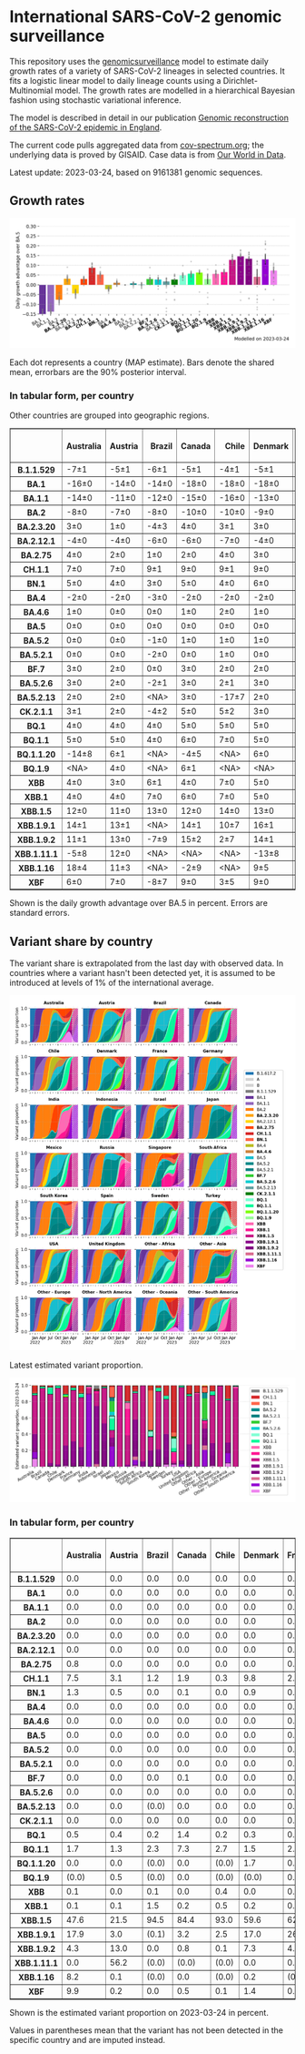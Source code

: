 # International SARS-CoV-2 genomic surveillance

This repository uses the [genomicsurveillance](https://github.com/gerstung-lab/genomicsurveillance) model to estimate daily growth rates of a variety of SARS-CoV-2 lineages in selected countries. It fits a logistic linear model to daily lineage counts using a Dirichlet-Multinomial model. The growth rates are modelled in a hierarchical Bayesian fashion using stochastic variational inference. 

The model is described in detail in our publication [Genomic reconstruction of the SARS-CoV-2 epidemic in England](https://www.nature.com/articles/s41586-021-04069-y).

The current code pulls aggregated data from [cov-spectrum.org](cov-spectrum.org); the underlying data is proved by GISAID. Case data is from [Our World in Data](https://ourworldindata.org/explorers/coronavirus-data-explorer).

Latest update: 2023-03-24, based on 9161381 genomic sequences.

## Growth rates
![Growth rates](plots/growth-rate-latest.png)

Each dot represents a country (MAP estimate). Bars denote the shared mean, errorbars are the 90% posterior interval.

### In tabular form, per country

Other countries are grouped into geographic regions.

<small><table border="1" class="dataframe">
  <thead>
    <tr style="text-align: right;">
      <th></th>
      <th>Australia</th>
      <th>Austria</th>
      <th>Brazil</th>
      <th>Canada</th>
      <th>Chile</th>
      <th>Denmark</th>
      <th>France</th>
      <th>Germany</th>
      <th>India</th>
      <th>Indonesia</th>
      <th>Israel</th>
      <th>Japan</th>
      <th>Mexico</th>
      <th>Other - Africa</th>
      <th>Other - Asia</th>
      <th>Other - Europe</th>
      <th>Other - North America</th>
      <th>Other - Oceania</th>
      <th>Other - South America</th>
      <th>Russia</th>
      <th>Singapore</th>
      <th>South Africa</th>
      <th>South Korea</th>
      <th>Spain</th>
      <th>Sweden</th>
      <th>Turkey</th>
      <th>USA</th>
      <th>United Kingdom</th>
    </tr>
  </thead>
  <tbody>
    <tr>
      <th>B.1.1.529</th>
      <td>-7±1</td>
      <td>-5±1</td>
      <td>-6±1</td>
      <td>-5±1</td>
      <td>-4±1</td>
      <td>-5±1</td>
      <td>-7±1</td>
      <td>-5±1</td>
      <td>-4±1</td>
      <td>-10±11</td>
      <td>-5±1</td>
      <td>-5±1</td>
      <td>-4±1</td>
      <td>-6±1</td>
      <td>-5±1</td>
      <td>-10±1</td>
      <td>-12±1</td>
      <td>-9±1</td>
      <td>-7±1</td>
      <td>-8±1</td>
      <td>-5±1</td>
      <td>-9±1</td>
      <td>-28±8</td>
      <td>-4±1</td>
      <td>-5±1</td>
      <td>-10±1</td>
      <td>-5±1</td>
      <td>-7±1</td>
    </tr>
    <tr>
      <th>BA.1</th>
      <td>-16±0</td>
      <td>-14±0</td>
      <td>-14±0</td>
      <td>-18±0</td>
      <td>-18±0</td>
      <td>-18±0</td>
      <td>-17±0</td>
      <td>-17±0</td>
      <td>-13±0</td>
      <td>-13±0</td>
      <td>-18±0</td>
      <td>-18±0</td>
      <td>-14±0</td>
      <td>-14±0</td>
      <td>-13±0</td>
      <td>-16±0</td>
      <td>-16±0</td>
      <td>-21±0</td>
      <td>-14±0</td>
      <td>-15±0</td>
      <td>-17±0</td>
      <td>-16±0</td>
      <td>-19±0</td>
      <td>-17±0</td>
      <td>-17±0</td>
      <td>-16±0</td>
      <td>-16±0</td>
      <td>-17±0</td>
    </tr>
    <tr>
      <th>BA.1.1</th>
      <td>-14±0</td>
      <td>-11±0</td>
      <td>-12±0</td>
      <td>-15±0</td>
      <td>-16±0</td>
      <td>-13±0</td>
      <td>-15±0</td>
      <td>-15±0</td>
      <td>-11±0</td>
      <td>-14±0</td>
      <td>-15±0</td>
      <td>-15±0</td>
      <td>-12±0</td>
      <td>-13±0</td>
      <td>-10±0</td>
      <td>-13±0</td>
      <td>-15±0</td>
      <td>-14±0</td>
      <td>-13±0</td>
      <td>-13±0</td>
      <td>-9±0</td>
      <td>-14±0</td>
      <td>-16±0</td>
      <td>-14±0</td>
      <td>-14±0</td>
      <td>-12±0</td>
      <td>-14±0</td>
      <td>-14±0</td>
    </tr>
    <tr>
      <th>BA.2</th>
      <td>-8±0</td>
      <td>-7±0</td>
      <td>-8±0</td>
      <td>-10±0</td>
      <td>-10±0</td>
      <td>-9±0</td>
      <td>-8±0</td>
      <td>-8±0</td>
      <td>-4±0</td>
      <td>-6±0</td>
      <td>-8±0</td>
      <td>-8±0</td>
      <td>-7±0</td>
      <td>-6±0</td>
      <td>-5±0</td>
      <td>-8±0</td>
      <td>-9±0</td>
      <td>-9±0</td>
      <td>-7±0</td>
      <td>-9±0</td>
      <td>-4±0</td>
      <td>-9±0</td>
      <td>-9±0</td>
      <td>-7±0</td>
      <td>-9±0</td>
      <td>-6±0</td>
      <td>-8±0</td>
      <td>-8±0</td>
    </tr>
    <tr>
      <th>BA.2.3.20</th>
      <td>3±0</td>
      <td>1±0</td>
      <td>-4±3</td>
      <td>4±0</td>
      <td>3±1</td>
      <td>3±0</td>
      <td>5±0</td>
      <td>4±0</td>
      <td>9±1</td>
      <td>2±1</td>
      <td>3±0</td>
      <td>2±0</td>
      <td>5±1</td>
      <td>2±1</td>
      <td>2±0</td>
      <td>4±0</td>
      <td>2±1</td>
      <td>3±0</td>
      <td>-3±2</td>
      <td>1±1</td>
      <td>4±0</td>
      <td>-2±2</td>
      <td>3±0</td>
      <td>5±1</td>
      <td>3±0</td>
      <td>3±2</td>
      <td>4±0</td>
      <td>4±0</td>
    </tr>
    <tr>
      <th>BA.2.12.1</th>
      <td>-4±0</td>
      <td>-4±0</td>
      <td>-6±0</td>
      <td>-6±0</td>
      <td>-7±0</td>
      <td>-4±0</td>
      <td>-3±0</td>
      <td>-3±0</td>
      <td>-5±0</td>
      <td>-4±0</td>
      <td>-5±0</td>
      <td>-5±0</td>
      <td>-5±0</td>
      <td>-4±0</td>
      <td>-3±0</td>
      <td>-3±0</td>
      <td>-6±0</td>
      <td>-7±0</td>
      <td>-5±0</td>
      <td>-6±0</td>
      <td>-3±0</td>
      <td>-2±1</td>
      <td>-5±0</td>
      <td>-3±0</td>
      <td>-5±0</td>
      <td>-3±0</td>
      <td>-5±0</td>
      <td>-3±0</td>
    </tr>
    <tr>
      <th>BA.2.75</th>
      <td>4±0</td>
      <td>2±0</td>
      <td>1±0</td>
      <td>2±0</td>
      <td>4±0</td>
      <td>3±0</td>
      <td>4±0</td>
      <td>3±0</td>
      <td>4±0</td>
      <td>3±0</td>
      <td>3±0</td>
      <td>2±0</td>
      <td>3±0</td>
      <td>4±0</td>
      <td>1±0</td>
      <td>3±0</td>
      <td>2±0</td>
      <td>4±0</td>
      <td>4±0</td>
      <td>1±0</td>
      <td>2±0</td>
      <td>0±1</td>
      <td>3±0</td>
      <td>4±0</td>
      <td>3±0</td>
      <td>3±0</td>
      <td>3±0</td>
      <td>3±0</td>
    </tr>
    <tr>
      <th>CH.1.1</th>
      <td>7±0</td>
      <td>7±0</td>
      <td>9±1</td>
      <td>9±0</td>
      <td>9±1</td>
      <td>9±0</td>
      <td>10±0</td>
      <td>9±0</td>
      <td>11±0</td>
      <td>9±0</td>
      <td>9±0</td>
      <td>4±0</td>
      <td>7±1</td>
      <td>11±0</td>
      <td>3±0</td>
      <td>9±0</td>
      <td>11±1</td>
      <td>7±0</td>
      <td>8±0</td>
      <td>11±1</td>
      <td>7±0</td>
      <td>7±1</td>
      <td>6±0</td>
      <td>11±0</td>
      <td>9±0</td>
      <td>10±1</td>
      <td>8±0</td>
      <td>9±0</td>
    </tr>
    <tr>
      <th>BN.1</th>
      <td>5±0</td>
      <td>4±0</td>
      <td>3±0</td>
      <td>5±0</td>
      <td>4±0</td>
      <td>6±0</td>
      <td>7±0</td>
      <td>6±0</td>
      <td>9±0</td>
      <td>6±0</td>
      <td>5±0</td>
      <td>4±0</td>
      <td>3±0</td>
      <td>5±0</td>
      <td>3±0</td>
      <td>6±0</td>
      <td>4±1</td>
      <td>5±0</td>
      <td>7±0</td>
      <td>5±0</td>
      <td>5±0</td>
      <td>2±1</td>
      <td>6±0</td>
      <td>6±0</td>
      <td>6±0</td>
      <td>6±0</td>
      <td>5±0</td>
      <td>5±0</td>
    </tr>
    <tr>
      <th>BA.4</th>
      <td>-2±0</td>
      <td>-2±0</td>
      <td>-3±0</td>
      <td>-2±0</td>
      <td>-2±0</td>
      <td>-2±0</td>
      <td>-1±0</td>
      <td>-2±0</td>
      <td>-3±0</td>
      <td>-3±0</td>
      <td>-2±0</td>
      <td>-3±0</td>
      <td>-2±0</td>
      <td>-2±0</td>
      <td>-2±0</td>
      <td>-1±0</td>
      <td>-2±0</td>
      <td>-3±0</td>
      <td>-2±0</td>
      <td>-4±0</td>
      <td>-2±0</td>
      <td>-2±0</td>
      <td>-3±0</td>
      <td>-1±0</td>
      <td>-2±0</td>
      <td>-2±0</td>
      <td>-2±0</td>
      <td>-2±0</td>
    </tr>
    <tr>
      <th>BA.4.6</th>
      <td>1±0</td>
      <td>0±0</td>
      <td>0±0</td>
      <td>1±0</td>
      <td>2±0</td>
      <td>1±0</td>
      <td>2±0</td>
      <td>2±0</td>
      <td>3±1</td>
      <td>1±0</td>
      <td>2±0</td>
      <td>1±0</td>
      <td>1±0</td>
      <td>2±0</td>
      <td>1±0</td>
      <td>2±0</td>
      <td>0±0</td>
      <td>1±0</td>
      <td>1±0</td>
      <td>-1±1</td>
      <td>1±1</td>
      <td>0±0</td>
      <td>0±0</td>
      <td>2±0</td>
      <td>1±0</td>
      <td>2±1</td>
      <td>1±0</td>
      <td>1±0</td>
    </tr>
    <tr>
      <th>BA.5</th>
      <td>0±0</td>
      <td>0±0</td>
      <td>0±0</td>
      <td>0±0</td>
      <td>0±0</td>
      <td>0±0</td>
      <td>0±0</td>
      <td>0±0</td>
      <td>0±0</td>
      <td>0±0</td>
      <td>0±0</td>
      <td>0±0</td>
      <td>0±0</td>
      <td>0±0</td>
      <td>0±0</td>
      <td>0±0</td>
      <td>0±0</td>
      <td>0±0</td>
      <td>0±0</td>
      <td>0±0</td>
      <td>0±0</td>
      <td>0±0</td>
      <td>0±0</td>
      <td>0±0</td>
      <td>0±0</td>
      <td>0±0</td>
      <td>0±0</td>
      <td>0±0</td>
    </tr>
    <tr>
      <th>BA.5.2</th>
      <td>0±0</td>
      <td>0±0</td>
      <td>-1±0</td>
      <td>1±0</td>
      <td>1±0</td>
      <td>1±0</td>
      <td>1±0</td>
      <td>1±0</td>
      <td>0±0</td>
      <td>0±0</td>
      <td>1±0</td>
      <td>1±0</td>
      <td>1±0</td>
      <td>0±0</td>
      <td>1±0</td>
      <td>1±0</td>
      <td>1±0</td>
      <td>1±0</td>
      <td>0±0</td>
      <td>0±0</td>
      <td>1±0</td>
      <td>-1±0</td>
      <td>1±0</td>
      <td>1±0</td>
      <td>1±0</td>
      <td>1±0</td>
      <td>1±0</td>
      <td>1±0</td>
    </tr>
    <tr>
      <th>BA.5.2.1</th>
      <td>0±0</td>
      <td>0±0</td>
      <td>-2±0</td>
      <td>0±0</td>
      <td>1±0</td>
      <td>0±0</td>
      <td>1±0</td>
      <td>1±0</td>
      <td>0±0</td>
      <td>0±0</td>
      <td>0±0</td>
      <td>1±0</td>
      <td>0±0</td>
      <td>-1±0</td>
      <td>0±0</td>
      <td>1±0</td>
      <td>0±0</td>
      <td>0±0</td>
      <td>0±0</td>
      <td>-1±0</td>
      <td>0±0</td>
      <td>-2±0</td>
      <td>1±0</td>
      <td>1±0</td>
      <td>0±0</td>
      <td>0±0</td>
      <td>0±0</td>
      <td>0±0</td>
    </tr>
    <tr>
      <th>BF.7</th>
      <td>3±0</td>
      <td>2±0</td>
      <td>0±0</td>
      <td>3±0</td>
      <td>2±0</td>
      <td>2±0</td>
      <td>4±0</td>
      <td>3±0</td>
      <td>9±1</td>
      <td>4±1</td>
      <td>3±0</td>
      <td>4±0</td>
      <td>2±0</td>
      <td>1±0</td>
      <td>4±0</td>
      <td>3±0</td>
      <td>3±0</td>
      <td>3±0</td>
      <td>2±0</td>
      <td>1±0</td>
      <td>5±0</td>
      <td>1±0</td>
      <td>4±0</td>
      <td>3±0</td>
      <td>3±0</td>
      <td>2±0</td>
      <td>3±0</td>
      <td>3±0</td>
    </tr>
    <tr>
      <th>BA.5.2.6</th>
      <td>3±0</td>
      <td>2±0</td>
      <td>-2±1</td>
      <td>3±0</td>
      <td>2±1</td>
      <td>3±0</td>
      <td>4±0</td>
      <td>4±0</td>
      <td>5±1</td>
      <td>3±0</td>
      <td>4±0</td>
      <td>3±0</td>
      <td>1±1</td>
      <td>2±0</td>
      <td>1±0</td>
      <td>3±0</td>
      <td>1±1</td>
      <td>3±0</td>
      <td>-1±1</td>
      <td>2±0</td>
      <td>2±0</td>
      <td>0±0</td>
      <td>3±0</td>
      <td>3±0</td>
      <td>3±0</td>
      <td>3±0</td>
      <td>3±0</td>
      <td>3±0</td>
    </tr>
    <tr>
      <th>BA.5.2.13</th>
      <td>2±0</td>
      <td>2±0</td>
      <td>&lt;NA&gt;</td>
      <td>3±0</td>
      <td>-17±7</td>
      <td>2±0</td>
      <td>3±0</td>
      <td>4±0</td>
      <td>&lt;NA&gt;</td>
      <td>1±1</td>
      <td>3±1</td>
      <td>-14±10</td>
      <td>0±2</td>
      <td>-4±4</td>
      <td>2±0</td>
      <td>3±0</td>
      <td>0±1</td>
      <td>-7±3</td>
      <td>-20±6</td>
      <td>-1±2</td>
      <td>2±1</td>
      <td>-12±5</td>
      <td>-1±1</td>
      <td>3±1</td>
      <td>3±0</td>
      <td>0±2</td>
      <td>3±0</td>
      <td>3±0</td>
    </tr>
    <tr>
      <th>CK.2.1.1</th>
      <td>3±1</td>
      <td>2±0</td>
      <td>-4±2</td>
      <td>5±0</td>
      <td>5±2</td>
      <td>3±0</td>
      <td>6±0</td>
      <td>3±0</td>
      <td>&lt;NA&gt;</td>
      <td>&lt;NA&gt;</td>
      <td>5±0</td>
      <td>2±1</td>
      <td>2±1</td>
      <td>&lt;NA&gt;</td>
      <td>-8±3</td>
      <td>4±0</td>
      <td>&lt;NA&gt;</td>
      <td>-1±1</td>
      <td>3±2</td>
      <td>-7±5</td>
      <td>0±2</td>
      <td>-18±7</td>
      <td>-1±1</td>
      <td>4±0</td>
      <td>3±1</td>
      <td>0±5</td>
      <td>4±0</td>
      <td>5±0</td>
    </tr>
    <tr>
      <th>BQ.1</th>
      <td>4±0</td>
      <td>4±0</td>
      <td>4±0</td>
      <td>5±0</td>
      <td>5±0</td>
      <td>5±0</td>
      <td>6±0</td>
      <td>5±0</td>
      <td>10±0</td>
      <td>5±0</td>
      <td>5±0</td>
      <td>4±0</td>
      <td>4±0</td>
      <td>4±0</td>
      <td>2±0</td>
      <td>5±0</td>
      <td>5±0</td>
      <td>5±0</td>
      <td>6±0</td>
      <td>6±0</td>
      <td>4±0</td>
      <td>2±0</td>
      <td>5±0</td>
      <td>6±0</td>
      <td>5±0</td>
      <td>5±0</td>
      <td>5±0</td>
      <td>5±0</td>
    </tr>
    <tr>
      <th>BQ.1.1</th>
      <td>5±0</td>
      <td>5±0</td>
      <td>4±0</td>
      <td>6±0</td>
      <td>7±0</td>
      <td>5±0</td>
      <td>6±0</td>
      <td>6±0</td>
      <td>12±0</td>
      <td>7±0</td>
      <td>6±0</td>
      <td>4±0</td>
      <td>5±0</td>
      <td>4±0</td>
      <td>2±0</td>
      <td>6±0</td>
      <td>6±0</td>
      <td>5±0</td>
      <td>6±0</td>
      <td>4±1</td>
      <td>5±0</td>
      <td>4±0</td>
      <td>4±0</td>
      <td>7±0</td>
      <td>6±0</td>
      <td>6±0</td>
      <td>6±0</td>
      <td>6±0</td>
    </tr>
    <tr>
      <th>BQ.1.1.20</th>
      <td>-14±8</td>
      <td>6±1</td>
      <td>&lt;NA&gt;</td>
      <td>-4±5</td>
      <td>&lt;NA&gt;</td>
      <td>6±0</td>
      <td>7±1</td>
      <td>7±0</td>
      <td>&lt;NA&gt;</td>
      <td>&lt;NA&gt;</td>
      <td>-14±7</td>
      <td>&lt;NA&gt;</td>
      <td>&lt;NA&gt;</td>
      <td>&lt;NA&gt;</td>
      <td>&lt;NA&gt;</td>
      <td>8±1</td>
      <td>&lt;NA&gt;</td>
      <td>&lt;NA&gt;</td>
      <td>&lt;NA&gt;</td>
      <td>&lt;NA&gt;</td>
      <td>&lt;NA&gt;</td>
      <td>&lt;NA&gt;</td>
      <td>-15±7</td>
      <td>&lt;NA&gt;</td>
      <td>7±1</td>
      <td>&lt;NA&gt;</td>
      <td>8±1</td>
      <td>6±1</td>
    </tr>
    <tr>
      <th>BQ.1.9</th>
      <td>&lt;NA&gt;</td>
      <td>4±0</td>
      <td>&lt;NA&gt;</td>
      <td>6±1</td>
      <td>&lt;NA&gt;</td>
      <td>&lt;NA&gt;</td>
      <td>-15±8</td>
      <td>&lt;NA&gt;</td>
      <td>8±2</td>
      <td>-15±8</td>
      <td>-4±3</td>
      <td>-17±7</td>
      <td>&lt;NA&gt;</td>
      <td>-10±5</td>
      <td>&lt;NA&gt;</td>
      <td>5±0</td>
      <td>&lt;NA&gt;</td>
      <td>&lt;NA&gt;</td>
      <td>-6±4</td>
      <td>&lt;NA&gt;</td>
      <td>&lt;NA&gt;</td>
      <td>&lt;NA&gt;</td>
      <td>3±0</td>
      <td>&lt;NA&gt;</td>
      <td>&lt;NA&gt;</td>
      <td>&lt;NA&gt;</td>
      <td>5±0</td>
      <td>&lt;NA&gt;</td>
    </tr>
    <tr>
      <th>XBB</th>
      <td>4±0</td>
      <td>3±0</td>
      <td>6±1</td>
      <td>4±0</td>
      <td>7±0</td>
      <td>5±0</td>
      <td>7±0</td>
      <td>5±0</td>
      <td>10±0</td>
      <td>6±0</td>
      <td>6±0</td>
      <td>1±0</td>
      <td>7±1</td>
      <td>7±0</td>
      <td>1±0</td>
      <td>6±0</td>
      <td>7±1</td>
      <td>6±0</td>
      <td>7±0</td>
      <td>7±0</td>
      <td>4±0</td>
      <td>5±1</td>
      <td>2±0</td>
      <td>7±0</td>
      <td>5±0</td>
      <td>6±1</td>
      <td>5±0</td>
      <td>5±0</td>
    </tr>
    <tr>
      <th>XBB.1</th>
      <td>4±0</td>
      <td>4±0</td>
      <td>7±0</td>
      <td>6±0</td>
      <td>7±0</td>
      <td>5±0</td>
      <td>7±0</td>
      <td>7±0</td>
      <td>10±0</td>
      <td>7±0</td>
      <td>7±0</td>
      <td>1±0</td>
      <td>7±0</td>
      <td>7±0</td>
      <td>2±0</td>
      <td>6±0</td>
      <td>6±0</td>
      <td>4±0</td>
      <td>8±0</td>
      <td>8±0</td>
      <td>3±0</td>
      <td>7±1</td>
      <td>3±0</td>
      <td>8±0</td>
      <td>6±0</td>
      <td>7±1</td>
      <td>6±0</td>
      <td>6±0</td>
    </tr>
    <tr>
      <th>XBB.1.5</th>
      <td>12±0</td>
      <td>11±0</td>
      <td>13±0</td>
      <td>12±0</td>
      <td>14±0</td>
      <td>13±0</td>
      <td>14±0</td>
      <td>12±0</td>
      <td>14±0</td>
      <td>14±1</td>
      <td>12±0</td>
      <td>9±0</td>
      <td>15±0</td>
      <td>16±0</td>
      <td>6±0</td>
      <td>12±0</td>
      <td>15±0</td>
      <td>13±0</td>
      <td>15±0</td>
      <td>11±1</td>
      <td>11±1</td>
      <td>16±0</td>
      <td>10±0</td>
      <td>15±0</td>
      <td>13±0</td>
      <td>&lt;NA&gt;</td>
      <td>12±0</td>
      <td>13±0</td>
    </tr>
    <tr>
      <th>XBB.1.9.1</th>
      <td>14±1</td>
      <td>13±1</td>
      <td>&lt;NA&gt;</td>
      <td>14±1</td>
      <td>10±7</td>
      <td>16±1</td>
      <td>17±1</td>
      <td>15±0</td>
      <td>15±1</td>
      <td>15±1</td>
      <td>16±1</td>
      <td>12±1</td>
      <td>&lt;NA&gt;</td>
      <td>7±4</td>
      <td>7±0</td>
      <td>15±0</td>
      <td>&lt;NA&gt;</td>
      <td>15±1</td>
      <td>-4±8</td>
      <td>3±6</td>
      <td>12±1</td>
      <td>18±2</td>
      <td>14±1</td>
      <td>18±1</td>
      <td>16±1</td>
      <td>-8±8</td>
      <td>16±1</td>
      <td>15±0</td>
    </tr>
    <tr>
      <th>XBB.1.9.2</th>
      <td>11±1</td>
      <td>13±0</td>
      <td>-7±9</td>
      <td>15±2</td>
      <td>2±7</td>
      <td>14±1</td>
      <td>15±1</td>
      <td>14±1</td>
      <td>10±1</td>
      <td>14±1</td>
      <td>17±1</td>
      <td>14±4</td>
      <td>&lt;NA&gt;</td>
      <td>-7±8</td>
      <td>8±1</td>
      <td>16±1</td>
      <td>&lt;NA&gt;</td>
      <td>12±1</td>
      <td>&lt;NA&gt;</td>
      <td>&lt;NA&gt;</td>
      <td>13±1</td>
      <td>6±5</td>
      <td>11±2</td>
      <td>16±1</td>
      <td>16±1</td>
      <td>&lt;NA&gt;</td>
      <td>16±1</td>
      <td>16±1</td>
    </tr>
    <tr>
      <th>XBB.1.11.1</th>
      <td>-5±8</td>
      <td>12±0</td>
      <td>&lt;NA&gt;</td>
      <td>&lt;NA&gt;</td>
      <td>&lt;NA&gt;</td>
      <td>-13±8</td>
      <td>-8±8</td>
      <td>-11±7</td>
      <td>11±2</td>
      <td>12±1</td>
      <td>6±5</td>
      <td>-1±4</td>
      <td>&lt;NA&gt;</td>
      <td>&lt;NA&gt;</td>
      <td>7±1</td>
      <td>4±3</td>
      <td>&lt;NA&gt;</td>
      <td>&lt;NA&gt;</td>
      <td>&lt;NA&gt;</td>
      <td>&lt;NA&gt;</td>
      <td>12±1</td>
      <td>&lt;NA&gt;</td>
      <td>4±4</td>
      <td>-9±7</td>
      <td>&lt;NA&gt;</td>
      <td>&lt;NA&gt;</td>
      <td>-7±8</td>
      <td>11±6</td>
    </tr>
    <tr>
      <th>XBB.1.16</th>
      <td>18±4</td>
      <td>11±3</td>
      <td>&lt;NA&gt;</td>
      <td>-2±9</td>
      <td>&lt;NA&gt;</td>
      <td>9±5</td>
      <td>&lt;NA&gt;</td>
      <td>12±3</td>
      <td>21±1</td>
      <td>&lt;NA&gt;</td>
      <td>&lt;NA&gt;</td>
      <td>21±4</td>
      <td>&lt;NA&gt;</td>
      <td>&lt;NA&gt;</td>
      <td>13±1</td>
      <td>4±4</td>
      <td>&lt;NA&gt;</td>
      <td>22±6</td>
      <td>&lt;NA&gt;</td>
      <td>&lt;NA&gt;</td>
      <td>12±3</td>
      <td>&lt;NA&gt;</td>
      <td>5±6</td>
      <td>&lt;NA&gt;</td>
      <td>-2±8</td>
      <td>&lt;NA&gt;</td>
      <td>21±1</td>
      <td>16±2</td>
    </tr>
    <tr>
      <th>XBF</th>
      <td>6±0</td>
      <td>7±0</td>
      <td>-8±7</td>
      <td>9±0</td>
      <td>3±5</td>
      <td>9±0</td>
      <td>10±0</td>
      <td>9±0</td>
      <td>11±1</td>
      <td>7±1</td>
      <td>8±0</td>
      <td>4±0</td>
      <td>0±4</td>
      <td>6±2</td>
      <td>4±1</td>
      <td>9±0</td>
      <td>-15±8</td>
      <td>7±0</td>
      <td>&lt;NA&gt;</td>
      <td>&lt;NA&gt;</td>
      <td>7±0</td>
      <td>2±2</td>
      <td>7±1</td>
      <td>10±1</td>
      <td>9±0</td>
      <td>6±3</td>
      <td>8±0</td>
      <td>9±0</td>
    </tr>
  </tbody>
</table></small>

Shown is the daily growth advantage over BA.5 in percent. Errors are standard errors.

## Variant share by country

The variant share is extrapolated from the last day with observed data. In countries where a variant hasn't been detected yet, it is assumed to be introduced at levels of 1% of the international average. 

![Variant share by country](plots/variant-share-latest.png)

Latest estimated variant proportion.

![Variant share by country](plots/variant-share-bar.png)

### In tabular form, per country

<small><table border="1" class="dataframe">
  <thead>
    <tr style="text-align: right;">
      <th></th>
      <th>Australia</th>
      <th>Austria</th>
      <th>Brazil</th>
      <th>Canada</th>
      <th>Chile</th>
      <th>Denmark</th>
      <th>France</th>
      <th>Germany</th>
      <th>India</th>
      <th>Indonesia</th>
      <th>Israel</th>
      <th>Japan</th>
      <th>Mexico</th>
      <th>Russia</th>
      <th>Singapore</th>
      <th>South Africa</th>
      <th>South Korea</th>
      <th>Spain</th>
      <th>Sweden</th>
      <th>Turkey</th>
      <th>USA</th>
      <th>United Kingdom</th>
      <th>Other - Africa</th>
      <th>Other - Asia</th>
      <th>Other - Europe</th>
      <th>Other - North America</th>
      <th>Other - Oceania</th>
      <th>Other - South America</th>
    </tr>
  </thead>
  <tbody>
    <tr>
      <th>B.1.1.529</th>
      <td>0.0</td>
      <td>0.0</td>
      <td>0.0</td>
      <td>0.0</td>
      <td>0.0</td>
      <td>0.0</td>
      <td>0.0</td>
      <td>0.0</td>
      <td>0.0</td>
      <td>4.4</td>
      <td>0.0</td>
      <td>0.0</td>
      <td>0.0</td>
      <td>0.0</td>
      <td>0.0</td>
      <td>0.0</td>
      <td>0.0</td>
      <td>0.0</td>
      <td>0.0</td>
      <td>0.0</td>
      <td>0.0</td>
      <td>0.0</td>
      <td>0.0</td>
      <td>0.0</td>
      <td>0.0</td>
      <td>0.0</td>
      <td>0.0</td>
      <td>0.0</td>
    </tr>
    <tr>
      <th>BA.1</th>
      <td>0.0</td>
      <td>0.0</td>
      <td>0.0</td>
      <td>0.0</td>
      <td>0.0</td>
      <td>0.0</td>
      <td>0.0</td>
      <td>0.0</td>
      <td>0.0</td>
      <td>0.0</td>
      <td>0.0</td>
      <td>0.0</td>
      <td>0.0</td>
      <td>0.0</td>
      <td>0.0</td>
      <td>0.0</td>
      <td>0.0</td>
      <td>0.0</td>
      <td>0.0</td>
      <td>0.0</td>
      <td>0.0</td>
      <td>0.0</td>
      <td>0.0</td>
      <td>0.0</td>
      <td>0.0</td>
      <td>0.0</td>
      <td>0.0</td>
      <td>0.0</td>
    </tr>
    <tr>
      <th>BA.1.1</th>
      <td>0.0</td>
      <td>0.0</td>
      <td>0.0</td>
      <td>0.0</td>
      <td>0.0</td>
      <td>0.0</td>
      <td>0.0</td>
      <td>0.0</td>
      <td>0.0</td>
      <td>0.0</td>
      <td>0.0</td>
      <td>0.0</td>
      <td>0.0</td>
      <td>0.0</td>
      <td>0.0</td>
      <td>0.0</td>
      <td>0.0</td>
      <td>0.0</td>
      <td>0.0</td>
      <td>0.0</td>
      <td>0.0</td>
      <td>0.0</td>
      <td>0.0</td>
      <td>0.0</td>
      <td>0.0</td>
      <td>0.0</td>
      <td>0.0</td>
      <td>0.0</td>
    </tr>
    <tr>
      <th>BA.2</th>
      <td>0.0</td>
      <td>0.0</td>
      <td>0.0</td>
      <td>0.0</td>
      <td>0.0</td>
      <td>0.0</td>
      <td>0.0</td>
      <td>0.0</td>
      <td>0.0</td>
      <td>0.0</td>
      <td>0.0</td>
      <td>0.0</td>
      <td>0.0</td>
      <td>0.0</td>
      <td>0.0</td>
      <td>0.0</td>
      <td>0.0</td>
      <td>0.0</td>
      <td>0.0</td>
      <td>0.0</td>
      <td>0.0</td>
      <td>0.0</td>
      <td>0.0</td>
      <td>0.0</td>
      <td>0.0</td>
      <td>0.0</td>
      <td>0.0</td>
      <td>0.0</td>
    </tr>
    <tr>
      <th>BA.2.3.20</th>
      <td>0.0</td>
      <td>0.0</td>
      <td>0.0</td>
      <td>0.0</td>
      <td>0.0</td>
      <td>0.0</td>
      <td>0.0</td>
      <td>0.0</td>
      <td>0.0</td>
      <td>0.0</td>
      <td>0.0</td>
      <td>0.3</td>
      <td>0.0</td>
      <td>0.0</td>
      <td>0.3</td>
      <td>0.0</td>
      <td>0.2</td>
      <td>0.0</td>
      <td>0.0</td>
      <td>0.0</td>
      <td>0.0</td>
      <td>0.0</td>
      <td>0.0</td>
      <td>0.9</td>
      <td>0.0</td>
      <td>0.0</td>
      <td>0.0</td>
      <td>0.0</td>
    </tr>
    <tr>
      <th>BA.2.12.1</th>
      <td>0.0</td>
      <td>0.0</td>
      <td>0.0</td>
      <td>0.0</td>
      <td>0.0</td>
      <td>0.0</td>
      <td>0.0</td>
      <td>0.0</td>
      <td>0.0</td>
      <td>0.0</td>
      <td>0.0</td>
      <td>0.0</td>
      <td>0.0</td>
      <td>0.0</td>
      <td>0.0</td>
      <td>0.0</td>
      <td>0.0</td>
      <td>0.0</td>
      <td>0.0</td>
      <td>0.0</td>
      <td>0.0</td>
      <td>0.0</td>
      <td>0.0</td>
      <td>0.0</td>
      <td>0.0</td>
      <td>0.0</td>
      <td>0.0</td>
      <td>0.0</td>
    </tr>
    <tr>
      <th>BA.2.75</th>
      <td>0.8</td>
      <td>0.0</td>
      <td>0.0</td>
      <td>0.0</td>
      <td>0.0</td>
      <td>0.0</td>
      <td>0.0</td>
      <td>0.0</td>
      <td>0.0</td>
      <td>0.0</td>
      <td>0.0</td>
      <td>0.2</td>
      <td>0.0</td>
      <td>0.0</td>
      <td>0.0</td>
      <td>0.0</td>
      <td>1.0</td>
      <td>0.0</td>
      <td>0.0</td>
      <td>0.1</td>
      <td>0.0</td>
      <td>0.0</td>
      <td>0.0</td>
      <td>0.6</td>
      <td>0.0</td>
      <td>0.0</td>
      <td>0.5</td>
      <td>0.0</td>
    </tr>
    <tr>
      <th>CH.1.1</th>
      <td>7.5</td>
      <td>3.1</td>
      <td>1.2</td>
      <td>1.9</td>
      <td>0.3</td>
      <td>9.8</td>
      <td>2.5</td>
      <td>8.3</td>
      <td>0.2</td>
      <td>1.1</td>
      <td>1.3</td>
      <td>1.5</td>
      <td>0.0</td>
      <td>19.2</td>
      <td>5.5</td>
      <td>0.0</td>
      <td>4.9</td>
      <td>2.8</td>
      <td>12.0</td>
      <td>58.0</td>
      <td>0.4</td>
      <td>10.4</td>
      <td>8.3</td>
      <td>1.3</td>
      <td>6.3</td>
      <td>0.2</td>
      <td>15.0</td>
      <td>0.3</td>
    </tr>
    <tr>
      <th>BN.1</th>
      <td>1.3</td>
      <td>0.5</td>
      <td>0.0</td>
      <td>0.1</td>
      <td>0.0</td>
      <td>0.9</td>
      <td>0.2</td>
      <td>1.2</td>
      <td>0.1</td>
      <td>0.1</td>
      <td>0.1</td>
      <td>12.7</td>
      <td>0.0</td>
      <td>0.3</td>
      <td>1.3</td>
      <td>0.0</td>
      <td>48.9</td>
      <td>0.1</td>
      <td>0.4</td>
      <td>4.6</td>
      <td>0.1</td>
      <td>0.1</td>
      <td>0.3</td>
      <td>6.0</td>
      <td>0.5</td>
      <td>0.0</td>
      <td>0.9</td>
      <td>0.1</td>
    </tr>
    <tr>
      <th>BA.4</th>
      <td>0.0</td>
      <td>0.0</td>
      <td>0.0</td>
      <td>0.0</td>
      <td>0.0</td>
      <td>0.0</td>
      <td>0.0</td>
      <td>0.0</td>
      <td>0.0</td>
      <td>0.0</td>
      <td>0.0</td>
      <td>0.0</td>
      <td>0.0</td>
      <td>0.0</td>
      <td>0.0</td>
      <td>0.0</td>
      <td>0.0</td>
      <td>0.0</td>
      <td>0.0</td>
      <td>0.0</td>
      <td>0.0</td>
      <td>0.0</td>
      <td>0.0</td>
      <td>0.0</td>
      <td>0.0</td>
      <td>0.0</td>
      <td>0.0</td>
      <td>0.0</td>
    </tr>
    <tr>
      <th>BA.4.6</th>
      <td>0.0</td>
      <td>0.0</td>
      <td>0.0</td>
      <td>0.0</td>
      <td>0.0</td>
      <td>0.0</td>
      <td>0.0</td>
      <td>0.0</td>
      <td>0.0</td>
      <td>0.0</td>
      <td>0.0</td>
      <td>0.0</td>
      <td>0.0</td>
      <td>0.0</td>
      <td>0.0</td>
      <td>0.0</td>
      <td>0.0</td>
      <td>0.0</td>
      <td>0.0</td>
      <td>0.0</td>
      <td>0.0</td>
      <td>0.0</td>
      <td>0.0</td>
      <td>0.0</td>
      <td>0.0</td>
      <td>0.0</td>
      <td>0.0</td>
      <td>0.0</td>
    </tr>
    <tr>
      <th>BA.5</th>
      <td>0.0</td>
      <td>0.0</td>
      <td>0.0</td>
      <td>0.0</td>
      <td>0.0</td>
      <td>0.0</td>
      <td>0.0</td>
      <td>0.0</td>
      <td>0.0</td>
      <td>0.0</td>
      <td>0.0</td>
      <td>0.1</td>
      <td>0.0</td>
      <td>0.0</td>
      <td>0.0</td>
      <td>0.0</td>
      <td>0.0</td>
      <td>0.0</td>
      <td>0.0</td>
      <td>0.0</td>
      <td>0.0</td>
      <td>0.0</td>
      <td>0.0</td>
      <td>0.1</td>
      <td>0.0</td>
      <td>0.0</td>
      <td>0.0</td>
      <td>0.0</td>
    </tr>
    <tr>
      <th>BA.5.2</th>
      <td>0.0</td>
      <td>0.0</td>
      <td>0.0</td>
      <td>0.0</td>
      <td>0.0</td>
      <td>0.0</td>
      <td>0.0</td>
      <td>0.0</td>
      <td>0.0</td>
      <td>0.0</td>
      <td>0.0</td>
      <td>1.0</td>
      <td>0.0</td>
      <td>0.0</td>
      <td>0.0</td>
      <td>0.0</td>
      <td>0.4</td>
      <td>0.0</td>
      <td>0.0</td>
      <td>0.0</td>
      <td>0.0</td>
      <td>0.0</td>
      <td>0.0</td>
      <td>7.0</td>
      <td>0.0</td>
      <td>0.0</td>
      <td>0.0</td>
      <td>0.0</td>
    </tr>
    <tr>
      <th>BA.5.2.1</th>
      <td>0.0</td>
      <td>0.0</td>
      <td>0.0</td>
      <td>0.0</td>
      <td>0.0</td>
      <td>0.0</td>
      <td>0.0</td>
      <td>0.0</td>
      <td>0.0</td>
      <td>0.0</td>
      <td>0.0</td>
      <td>3.5</td>
      <td>0.0</td>
      <td>0.0</td>
      <td>0.0</td>
      <td>0.0</td>
      <td>0.3</td>
      <td>0.0</td>
      <td>0.0</td>
      <td>0.0</td>
      <td>0.0</td>
      <td>0.0</td>
      <td>0.0</td>
      <td>0.1</td>
      <td>0.0</td>
      <td>0.0</td>
      <td>0.0</td>
      <td>0.0</td>
    </tr>
    <tr>
      <th>BF.7</th>
      <td>0.0</td>
      <td>0.0</td>
      <td>0.0</td>
      <td>0.1</td>
      <td>0.0</td>
      <td>0.0</td>
      <td>0.0</td>
      <td>0.3</td>
      <td>0.0</td>
      <td>0.0</td>
      <td>0.0</td>
      <td>13.1</td>
      <td>0.0</td>
      <td>0.0</td>
      <td>0.3</td>
      <td>0.0</td>
      <td>0.7</td>
      <td>0.0</td>
      <td>0.0</td>
      <td>0.0</td>
      <td>0.0</td>
      <td>0.0</td>
      <td>0.0</td>
      <td>25.1</td>
      <td>0.0</td>
      <td>0.0</td>
      <td>0.1</td>
      <td>0.0</td>
    </tr>
    <tr>
      <th>BA.5.2.6</th>
      <td>0.0</td>
      <td>0.0</td>
      <td>0.0</td>
      <td>0.0</td>
      <td>0.0</td>
      <td>0.0</td>
      <td>0.0</td>
      <td>0.0</td>
      <td>0.0</td>
      <td>0.0</td>
      <td>0.0</td>
      <td>3.9</td>
      <td>0.0</td>
      <td>0.0</td>
      <td>0.0</td>
      <td>0.0</td>
      <td>0.1</td>
      <td>0.0</td>
      <td>0.0</td>
      <td>0.0</td>
      <td>0.0</td>
      <td>0.0</td>
      <td>0.0</td>
      <td>0.1</td>
      <td>0.0</td>
      <td>0.0</td>
      <td>0.0</td>
      <td>0.0</td>
    </tr>
    <tr>
      <th>BA.5.2.13</th>
      <td>0.0</td>
      <td>0.0</td>
      <td>(0.0)</td>
      <td>0.0</td>
      <td>0.0</td>
      <td>0.0</td>
      <td>0.0</td>
      <td>0.0</td>
      <td>(0.0)</td>
      <td>0.0</td>
      <td>0.0</td>
      <td>1.0</td>
      <td>0.0</td>
      <td>0.0</td>
      <td>0.0</td>
      <td>0.0</td>
      <td>0.0</td>
      <td>0.0</td>
      <td>0.0</td>
      <td>0.0</td>
      <td>0.0</td>
      <td>0.0</td>
      <td>0.0</td>
      <td>0.0</td>
      <td>0.0</td>
      <td>0.0</td>
      <td>0.0</td>
      <td>0.0</td>
    </tr>
    <tr>
      <th>CK.2.1.1</th>
      <td>0.0</td>
      <td>0.0</td>
      <td>0.0</td>
      <td>0.0</td>
      <td>0.0</td>
      <td>0.0</td>
      <td>0.0</td>
      <td>0.0</td>
      <td>(0.0)</td>
      <td>(0.0)</td>
      <td>0.0</td>
      <td>0.0</td>
      <td>0.0</td>
      <td>0.0</td>
      <td>0.0</td>
      <td>0.0</td>
      <td>0.0</td>
      <td>0.0</td>
      <td>0.0</td>
      <td>1.9</td>
      <td>0.0</td>
      <td>0.0</td>
      <td>(0.0)</td>
      <td>0.0</td>
      <td>0.0</td>
      <td>(0.0)</td>
      <td>0.0</td>
      <td>0.0</td>
    </tr>
    <tr>
      <th>BQ.1</th>
      <td>0.5</td>
      <td>0.4</td>
      <td>0.2</td>
      <td>1.4</td>
      <td>0.2</td>
      <td>0.3</td>
      <td>0.5</td>
      <td>1.3</td>
      <td>0.1</td>
      <td>0.1</td>
      <td>0.4</td>
      <td>3.5</td>
      <td>0.1</td>
      <td>1.3</td>
      <td>0.9</td>
      <td>0.0</td>
      <td>5.6</td>
      <td>0.9</td>
      <td>1.0</td>
      <td>12.3</td>
      <td>0.4</td>
      <td>0.2</td>
      <td>0.0</td>
      <td>1.1</td>
      <td>1.3</td>
      <td>0.0</td>
      <td>0.6</td>
      <td>0.2</td>
    </tr>
    <tr>
      <th>BQ.1.1</th>
      <td>1.7</td>
      <td>1.3</td>
      <td>2.3</td>
      <td>7.3</td>
      <td>2.7</td>
      <td>1.5</td>
      <td>2.6</td>
      <td>3.5</td>
      <td>0.9</td>
      <td>0.9</td>
      <td>1.3</td>
      <td>14.3</td>
      <td>0.3</td>
      <td>0.1</td>
      <td>1.1</td>
      <td>0.2</td>
      <td>0.9</td>
      <td>3.7</td>
      <td>3.4</td>
      <td>4.6</td>
      <td>1.4</td>
      <td>2.3</td>
      <td>0.1</td>
      <td>0.8</td>
      <td>4.0</td>
      <td>0.2</td>
      <td>1.2</td>
      <td>0.7</td>
    </tr>
    <tr>
      <th>BQ.1.1.20</th>
      <td>0.0</td>
      <td>0.0</td>
      <td>(0.0)</td>
      <td>0.0</td>
      <td>(0.0)</td>
      <td>1.7</td>
      <td>0.0</td>
      <td>0.1</td>
      <td>(0.0)</td>
      <td>(0.0)</td>
      <td>0.0</td>
      <td>(0.0)</td>
      <td>(0.0)</td>
      <td>(0.0)</td>
      <td>(0.0)</td>
      <td>(0.0)</td>
      <td>0.0</td>
      <td>(0.0)</td>
      <td>0.1</td>
      <td>(0.0)</td>
      <td>0.0</td>
      <td>0.0</td>
      <td>(0.0)</td>
      <td>(0.0)</td>
      <td>0.0</td>
      <td>(0.0)</td>
      <td>(0.0)</td>
      <td>(0.0)</td>
    </tr>
    <tr>
      <th>BQ.1.9</th>
      <td>(0.0)</td>
      <td>0.5</td>
      <td>(0.0)</td>
      <td>0.0</td>
      <td>(0.0)</td>
      <td>(0.0)</td>
      <td>0.0</td>
      <td>(0.0)</td>
      <td>0.0</td>
      <td>0.0</td>
      <td>0.0</td>
      <td>0.0</td>
      <td>(0.0)</td>
      <td>(0.0)</td>
      <td>(0.0)</td>
      <td>(0.0)</td>
      <td>0.1</td>
      <td>(0.0)</td>
      <td>(0.0)</td>
      <td>(0.0)</td>
      <td>0.0</td>
      <td>(0.0)</td>
      <td>0.0</td>
      <td>(0.0)</td>
      <td>0.0</td>
      <td>(0.0)</td>
      <td>(0.0)</td>
      <td>0.0</td>
    </tr>
    <tr>
      <th>XBB</th>
      <td>0.1</td>
      <td>0.0</td>
      <td>0.1</td>
      <td>0.0</td>
      <td>0.4</td>
      <td>0.0</td>
      <td>0.0</td>
      <td>0.1</td>
      <td>1.9</td>
      <td>0.2</td>
      <td>0.1</td>
      <td>0.0</td>
      <td>0.1</td>
      <td>8.0</td>
      <td>0.5</td>
      <td>0.0</td>
      <td>0.0</td>
      <td>0.1</td>
      <td>0.0</td>
      <td>1.0</td>
      <td>0.0</td>
      <td>0.0</td>
      <td>1.4</td>
      <td>0.5</td>
      <td>0.1</td>
      <td>0.0</td>
      <td>0.3</td>
      <td>1.8</td>
    </tr>
    <tr>
      <th>XBB.1</th>
      <td>0.1</td>
      <td>0.1</td>
      <td>1.5</td>
      <td>0.2</td>
      <td>0.5</td>
      <td>0.2</td>
      <td>0.1</td>
      <td>0.5</td>
      <td>0.7</td>
      <td>3.0</td>
      <td>0.5</td>
      <td>0.0</td>
      <td>0.8</td>
      <td>32.5</td>
      <td>0.5</td>
      <td>0.1</td>
      <td>0.1</td>
      <td>0.1</td>
      <td>0.6</td>
      <td>11.1</td>
      <td>0.2</td>
      <td>0.1</td>
      <td>0.3</td>
      <td>3.0</td>
      <td>0.3</td>
      <td>0.4</td>
      <td>0.1</td>
      <td>0.5</td>
    </tr>
    <tr>
      <th>XBB.1.5</th>
      <td>47.6</td>
      <td>21.5</td>
      <td>94.5</td>
      <td>84.4</td>
      <td>93.0</td>
      <td>59.6</td>
      <td>62.7</td>
      <td>60.6</td>
      <td>6.0</td>
      <td>15.6</td>
      <td>43.0</td>
      <td>9.1</td>
      <td>98.6</td>
      <td>36.1</td>
      <td>31.7</td>
      <td>93.3</td>
      <td>17.0</td>
      <td>71.1</td>
      <td>41.9</td>
      <td>(2.0)</td>
      <td>90.1</td>
      <td>59.4</td>
      <td>88.8</td>
      <td>6.6</td>
      <td>58.5</td>
      <td>99.0</td>
      <td>51.8</td>
      <td>96.3</td>
    </tr>
    <tr>
      <th>XBB.1.9.1</th>
      <td>17.9</td>
      <td>3.0</td>
      <td>(0.1)</td>
      <td>3.2</td>
      <td>2.5</td>
      <td>17.0</td>
      <td>26.6</td>
      <td>16.2</td>
      <td>1.5</td>
      <td>55.3</td>
      <td>21.9</td>
      <td>6.2</td>
      <td>(0.0)</td>
      <td>2.3</td>
      <td>25.9</td>
      <td>6.3</td>
      <td>17.1</td>
      <td>16.2</td>
      <td>28.4</td>
      <td>1.2</td>
      <td>3.3</td>
      <td>21.6</td>
      <td>0.7</td>
      <td>11.0</td>
      <td>15.0</td>
      <td>(0.0)</td>
      <td>9.2</td>
      <td>0.1</td>
    </tr>
    <tr>
      <th>XBB.1.9.2</th>
      <td>4.3</td>
      <td>13.0</td>
      <td>0.0</td>
      <td>0.8</td>
      <td>0.1</td>
      <td>7.3</td>
      <td>4.3</td>
      <td>6.8</td>
      <td>0.1</td>
      <td>16.1</td>
      <td>31.1</td>
      <td>4.9</td>
      <td>(0.0)</td>
      <td>(0.1)</td>
      <td>19.6</td>
      <td>0.1</td>
      <td>1.7</td>
      <td>4.6</td>
      <td>8.9</td>
      <td>(0.0)</td>
      <td>1.2</td>
      <td>4.8</td>
      <td>0.0</td>
      <td>9.4</td>
      <td>12.4</td>
      <td>(0.0)</td>
      <td>3.8</td>
      <td>(0.0)</td>
    </tr>
    <tr>
      <th>XBB.1.11.1</th>
      <td>0.0</td>
      <td>56.2</td>
      <td>(0.0)</td>
      <td>(0.0)</td>
      <td>(0.0)</td>
      <td>0.0</td>
      <td>0.0</td>
      <td>0.0</td>
      <td>0.0</td>
      <td>3.1</td>
      <td>0.1</td>
      <td>0.0</td>
      <td>(0.0)</td>
      <td>(0.0)</td>
      <td>4.3</td>
      <td>(0.0)</td>
      <td>0.0</td>
      <td>0.0</td>
      <td>(0.0)</td>
      <td>(0.0)</td>
      <td>0.0</td>
      <td>0.1</td>
      <td>(0.0)</td>
      <td>5.7</td>
      <td>0.0</td>
      <td>(0.0)</td>
      <td>(0.0)</td>
      <td>(0.0)</td>
    </tr>
    <tr>
      <th>XBB.1.16</th>
      <td>8.2</td>
      <td>0.1</td>
      <td>(0.0)</td>
      <td>0.0</td>
      <td>(0.0)</td>
      <td>0.2</td>
      <td>(0.0)</td>
      <td>0.1</td>
      <td>88.5</td>
      <td>(0.0)</td>
      <td>(0.0)</td>
      <td>24.3</td>
      <td>(0.0)</td>
      <td>(0.0)</td>
      <td>6.2</td>
      <td>(0.0)</td>
      <td>0.5</td>
      <td>(0.0)</td>
      <td>0.0</td>
      <td>(0.0)</td>
      <td>2.9</td>
      <td>0.5</td>
      <td>(0.0)</td>
      <td>20.4</td>
      <td>0.0</td>
      <td>(0.0)</td>
      <td>11.7</td>
      <td>(0.0)</td>
    </tr>
    <tr>
      <th>XBF</th>
      <td>9.9</td>
      <td>0.2</td>
      <td>0.0</td>
      <td>0.5</td>
      <td>0.1</td>
      <td>1.4</td>
      <td>0.3</td>
      <td>0.9</td>
      <td>0.0</td>
      <td>0.0</td>
      <td>0.1</td>
      <td>0.2</td>
      <td>0.0</td>
      <td>(0.0)</td>
      <td>1.9</td>
      <td>0.0</td>
      <td>0.6</td>
      <td>0.4</td>
      <td>3.0</td>
      <td>2.9</td>
      <td>0.1</td>
      <td>0.5</td>
      <td>0.0</td>
      <td>0.2</td>
      <td>1.5</td>
      <td>0.0</td>
      <td>4.8</td>
      <td>(0.0)</td>
    </tr>
  </tbody>
</table></small>

Shown is the estimated variant proportion on 2023-03-24 in percent. 

Values in parentheses mean that the variant has not been detected in the specific country and are imputed instead.
